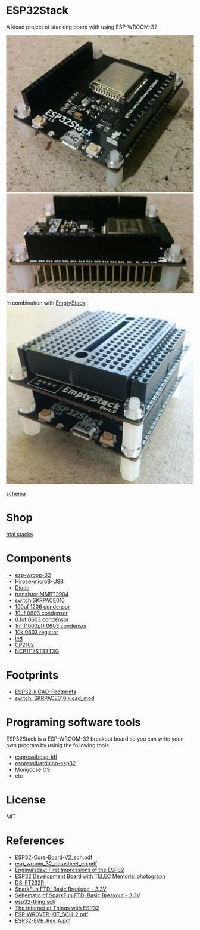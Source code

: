 # ESP32Stack
A kicad project of stacking board with using ESP-WROOM-32.

![ESP32Stack](docs/esp32stack.jpg)
![ESP32Stack side](docs/esp32stack_side.jpg)

In combination with [EmptyStack](https://github.com/asukiaaa/emptystack).
![Stacks](docs/stacks.jpg)

[schema](docs/esp32stack.pdf)

# Shop
[trial stacks](https://trialstacks.base.ec/items/6243777)

# Components
- [esp-wroop-32](http://akizukidenshi.com/catalog/g/gM-11647/)
- [Hirose-microB-USB](http://akizukidenshi.com/catalog/g/gC-05254/)
- [Diode](http://akizukidenshi.com/catalog/g/gI-05951/)
- [transistor MMBT3904](http://akizukidenshi.com/catalog/g/gI-05969/)
- [switch SKRPACE010](http://akizukidenshi.com/catalog/g/gP-06185/)
- [100uf 1206 condensor](http://akizukidenshi.com/catalog/g/gP-08260/)
- [10uf 0603 condensor](http://akizukidenshi.com/catalog/g/gP-07768/)
- [0.1uf 0603 condensor](http://akizukidenshi.com/catalog/g/gP-04940/)
- [1nf (1000pf) 0603 condensor](http://akizukidenshi.com/catalog/g/gP-09285/)
- [10k 0603 registor](http://akizukidenshi.com/catalog/g/gR-06103/)
- [led](http://akizukidenshi.com/catalog/g/gI-06417/)
- [CP2102](https://www.aliexpress.com/item/5pcs-Free-shipping-SILABS-CP2102-GMR-CP2102-QFN-28-offen-use-laptop-chip-100-new-original/32503317767.html?spm=2114.13010608.0.0.PUEIRm)
- [NCP1117ST33T3G](https://www.aliexpress.com/item/Free-Shipping-NCP1117ST33T3G-NCP1117-3-3V-linear-regulator-SOT-223-package/32244660148.html?spm=2114.13010608.0.0.PUEIRm)

# Footprints
- [ESP32-kiCAD-Footprints](https://github.com/adamjvr/ESP32-kiCAD-Footprints)
- [switch: SKRPACE010.kicad_mod](https://github.com/nosuz/kicad-lib/blob/master/module.pretty/SKRPACE010.kicad_mod)

# Programing software tools
ESP32Stack is a ESP-WROOM-32 breakout board so you can write your own program by usinig the following tools.

- [espressif/esp-idf](https://github.com/espressif/esp-idf)
- [espressif/arduino-esp32](https://github.com/espressif/arduino-esp32)
- [Mongoose OS](https://mongoose-os.com/)
- etc

# License
MIT

# References
- [ESP32-Core-Board-V2_sch.pdf](http://akizukidenshi.com/download/ds/espressifsystems/ESP32-Core-Board-V2_sch.pdf)
- [esp_wroom_32_datasheet_en.pdf](https://espressif.com/sites/default/files/documentation/esp_wroom_32_datasheet_en.pdf)
- [Enginursday: First Impressions of the ESP32](https://www.sparkfun.com/news/2017)
- [ESP32 Development Board with TELEC Memorial photograph](https://macsbug.wordpress.com/2016/12/12/esp32-development-board-with-telec-memorial-photograph/)
- [DS_FT232R](http://www.ftdichip.com/Support/Documents/DataSheets/ICs/DS_FT232R.pdf)
- [SparkFun FTDI Basic Breakout - 3.3V](https://www.sparkfun.com/products/9873)
- [Sehematic of SparkFun FTDI Basic Breakout - 3.3V](http://cdn.sparkfun.com/datasheets/BreakoutBoards/FTDI%20Basic-v22-3.3V.pdf)
- [esp32-thing.sch](https://cdn.sparkfun.com/assets/learn_tutorials/5/0/7/esp32-thing-schematic.pdf)
- [The Internet of Things with ESP32](http://esp32.net/)
- [ESP-WROVER-KIT_SCH-2.pdf](https://dl.espressif.com/dl/schematics/ESP-WROVER-KIT_SCH-2.pdf)
- [ESP32-EVB_Rev_A.pdf](https://github.com/OLIMEX/ESP32-EVB/blob/master/HARDWARE/REV-A/ESP32-EVB_Rev_A.pdf)
